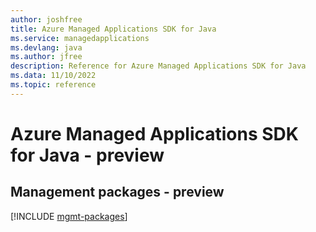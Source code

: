 ```yaml
---
author: joshfree
title: Azure Managed Applications SDK for Java
ms.service: managedapplications
ms.devlang: java
ms.author: jfree
description: Reference for Azure Managed Applications SDK for Java
ms.data: 11/10/2022
ms.topic: reference
---
```

# Azure Managed Applications SDK for Java - preview

## Management packages - preview
[!INCLUDE [mgmt-packages](managed-applications-mgmt-index.md)]